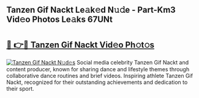 ## Tanzen Gif Nackt Le𝚊k𝚎d N𝚞𝚍e - Part-Km3 Vid𝚎o Photos Le𝚊ks 67UNt

# <h2><a href="http://fb18hq.evod.top/?m=Tanzen+Gif+Nackt">🔗 👉🔴 Tanzen Gif Nackt Vid𝚎o Ph𝚘t𝚘s</a></h2>

[![Tanzen Gif Nackt N𝚞d𝚎s](https://i.imgur.com/8V9OHl7.gif)](http://fb18hq.evod.top/?m=Tanzen+Gif+Nackt)
Social media celebrity Tanzen Gif Nackt and content producer, known for sharing dance and lifestyle themes through collaborative dance routines and brief videos. Inspiring athlete Tanzen Gif Nackt, recognized for their outstanding achievements and dedication to their sport. 
